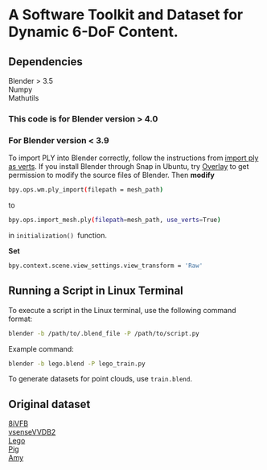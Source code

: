 # A Software Toolkit and Dataset for Dynamic 6-DoF Content.
## Dependencies
Blender > 3.5 <br />
Numpy <br />
Mathutils
### This code is for Blender version > 4.0
### For Blender version < 3.9
To import PLY into Blender correctly, follow the instructions from [import ply as verts](https://github.com/TombstoneTumbleweedArt/import-ply-as-verts).
If you install Blender through Snap in Ubuntu, try [Overlay](https://snapcraft.io/overlay) to get permission to modify the source files of Blender. Then **modify** 
```bash
bpy.ops.wm.ply_import(filepath = mesh_path)
```  
to
```bash
bpy.ops.import_mesh.ply(filepath=mesh_path, use_verts=True)
```
in ```initialization() ```function.

**Set**
``` bash
bpy.context.scene.view_settings.view_transform = 'Raw'
```
## Running a Script in Linux Terminal
To execute a script in the Linux terminal, use the following command format:

```bash
blender -b /path/to/.blend_file -P /path/to/script.py
```

Example command:
```bash
blender -b lego.blend -P lego_train.py
```
To generate datasets for point clouds, use ```train.blend```. 

## Original dataset
[8iVFB](http://plenodb.jpeg.org/pc/8ilabs/)  
[vsenseVVDB2](https://v-sense.scss.tcd.ie/research/vsensevvdb2-v-sense-volumetric-video-quality-database-2/)  
[Lego](https://drive.google.com/drive/folders/128yBriW1IG_3NJ5Rp7APSTZsJqdJdfc1)  
[Pig](https://blendermarket.com/products/piggy-animations-vfx-grace)  
[Amy](https://studio.blender.org/characters/5f1ed640e9115ed35ea4b3fb/showcase/1/)  







